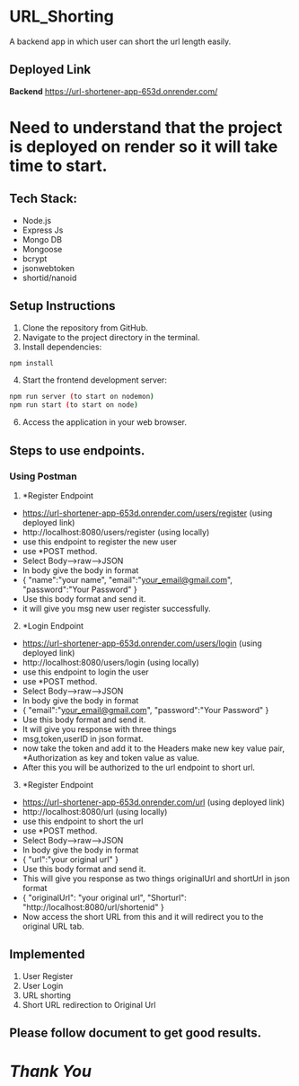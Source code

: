 # URL_Shorting

A backend app in which user can short the url length easily.

## Deployed Link

**Backend** https://url-shortener-app-653d.onrender.com/

# Need to understand that the project is deployed on render so it will take time to start.

## Tech Stack:

- Node.js
- Express Js
- Mongo DB
- Mongoose
- bcrypt
- jsonwebtoken
- shortid/nanoid

## Setup Instructions

1. Clone the repository from GitHub.
2. Navigate to the project directory in the terminal.
3. Install dependencies:

```bash
npm install
```

4. Start the frontend development server:

```bash
npm run server (to start on nodemon)
npm run start (to start on node)
```

6. Access the application in your web browser.

## Steps to use endpoints.

### Using Postman

1. \*Register Endpoint

- https://url-shortener-app-653d.onrender.com/users/register (using deployed link)
- http://localhost:8080/users/register (using locally)
- use this endpoint to register the new user
- use \*POST method.
- Select Body-->raw-->JSON
- In body give the body in format
- {
  "name":"your name",
  "email":"your_email@gmail.com",
  "password":"Your Password"
  }
- Use this body format and send it.
- it will give you msg new user register successfully.

2. \*Login Endpoint

- https://url-shortener-app-653d.onrender.com/users/login (using deployed link)
- http://localhost:8080/users/login (using locally)
- use this endpoint to login the user
- use \*POST method.
- Select Body-->raw-->JSON
- In body give the body in format
- {
  "email":"your_email@gmail.com",
  "password":"Your Password"
  }
- Use this body format and send it.
- It will give you response with three things
- msg,token,userID in json format.
- now take the token and add it to the Headers make new key value pair, \*Authorization as key and token value as value.
- After this you will be authorized to the url endpoint to short url.

3. \*Register Endpoint

- https://url-shortener-app-653d.onrender.com/url (using deployed link)
- http://localhost:8080/url (using locally)
- use this endpoint to short the url
- use \*POST method.
- Select Body-->raw-->JSON
- In body give the body in format
- {
  "url":"your original url"
  }
- Use this body format and send it.
- This will give you response as two things originalUrl and shortUrl in json format
- {
  "originalUrl": "your original url",
  "Shorturl": "http://localhost:8080/url/shortenid"
  }
- Now access the short URL from this and it will redirect you to the original URL tab.

## Implemented

1. User Register
2. User Login
3. URL shorting
4. Short URL redirection to Original Url

## Please follow document to get good results.

# _Thank You_
